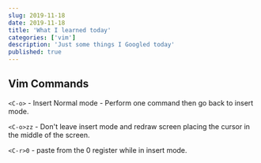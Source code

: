 ```yaml
---
slug: 2019-11-18
date: 2019-11-18
title: 'What I learned today'
categories: ['vim']
description: 'Just some things I Googled today'
published: true
---
```

## Vim Commands

`<C-o>` - Insert Normal mode - Perform one command then go back to insert mode.

`<C-o>zz` - Don't leave insert mode and redraw screen placing the cursor in the middle of the screen.

`<C-r>0` - paste from the 0 register while in insert mode.
